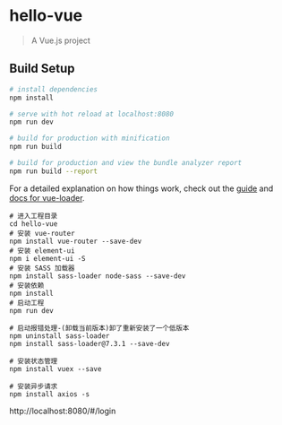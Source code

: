 # hello-vue

> A Vue.js project

## Build Setup

``` bash
# install dependencies
npm install

# serve with hot reload at localhost:8080
npm run dev

# build for production with minification
npm run build

# build for production and view the bundle analyzer report
npm run build --report
```

For a detailed explanation on how things work, check out the [guide](http://vuejs-templates.github.io/webpack/) and [docs for vue-loader](http://vuejs.github.io/vue-loader).

````
# 进入工程目录
cd hello-vue
# 安装 vue-router
npm install vue-router --save-dev
# 安装 element-ui
npm i element-ui -S
# 安装 SASS 加载器
npm install sass-loader node-sass --save-dev
# 安装依赖
npm install
# 启动工程
npm run dev

# 启动报错处理-(卸载当前版本)卸了重新安装了一个低版本
npm uninstall sass-loader
npm install sass-loader@7.3.1 --save-dev

# 安装状态管理
npm install vuex --save

# 安装异步请求
npm install axios -s

````

http://localhost:8080/#/login